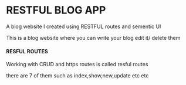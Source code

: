 <h1>RESTFUL BLOG APP</h1>

A blog website I created using RESTFUL routes and sementic UI 

This is a blog website where you can write your blog edit it/ delete them 



<h4>RESFUL ROUTES</h4>

Working with CRUD and https routes is called resful routes 

there are 7 of them such as index,show,new,update etc etc
